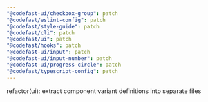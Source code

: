 ```yaml
---
"@codefast-ui/checkbox-group": patch
"@codefast/eslint-config": patch
"@codefast/style-guide": patch
"@codefast/cli": patch
"@codefast/ui": patch
"@codefast/hooks": patch
"@codefast-ui/input": patch
"@codefast-ui/input-number": patch
"@codefast-ui/progress-circle": patch
"@codefast/typescript-config": patch
---
```


refactor(ui): extract component variant definitions into separate files
